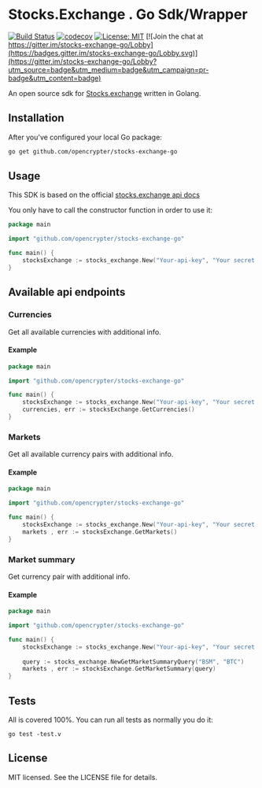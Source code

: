 # Stocks.Exchange . Go Sdk/Wrapper
[![Build Status](https://travis-ci.org/opencrypter/stocks-exchange-go.svg?branch=master)](https://travis-ci.org/opencrypter/stocks-exchange-go)
[![codecov](https://codecov.io/gh/opencrypter/stocks-exchange-go/branch/master/graph/badge.svg)](https://codecov.io/gh/opencrypter/stocks-exchange-go)
[![License: MIT](https://img.shields.io/badge/License-MIT-yellow.svg)](https://opensource.org/licenses/MIT) [![Join the chat at https://gitter.im/stocks-exchange-go/Lobby](https://badges.gitter.im/stocks-exchange-go/Lobby.svg)](https://gitter.im/stocks-exchange-go/Lobby?utm_source=badge&utm_medium=badge&utm_campaign=pr-badge&utm_content=badge)

An open source sdk for [Stocks.exchange](https://www.stocks.exchange/ge) written in Golang.

## Installation
After you've configured your local Go package:
```bash
go get github.com/opencrypter/stocks-exchange-go
```

## Usage
This SDK is based on the official [stocks.exchange api docs](http://help.stocks.exchange/api-integration)

You only have to call the constructor function in order to use it:

```go
package main

import "github.com/opencrypter/stocks-exchange-go"

func main() {
    stocksExchange := stocks_exchange.New("Your-api-key", "Your secret api-key")
}
```

## Available api endpoints

### Currencies
Get all available currencies with additional info.

#### Example

```go
package main

import "github.com/opencrypter/stocks-exchange-go"

func main() {
    stocksExchange := stocks_exchange.New("Your-api-key", "Your secret api-key")
    currencies, err := stocksExchange.GetCurrencies()
}
```

### Markets
Get all available currency pairs with additional info.

#### Example

```go
package main

import "github.com/opencrypter/stocks-exchange-go"

func main() {
    stocksExchange := stocks_exchange.New("Your-api-key", "Your secret api-key")
    markets , err := stocksExchange.GetMarkets()
}
```

### Market summary
Get currency pair with additional info.

#### Example

```go
package main

import "github.com/opencrypter/stocks-exchange-go"

func main() {
    stocksExchange := stocks_exchange.New("Your-api-key", "Your secret api-key")
    
    query := stocks_exchange.NewGetMarketSummaryQuery("BSM", "BTC")
    markets , err := stocksExchange.GetMarketSummary(query)
}
```

## Tests
All is covered 100%. You can run all tests as normally you do it:
```
go test -test.v
```

## License
MIT licensed. See the LICENSE file for details.
